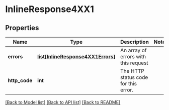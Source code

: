 # InlineResponse4XX1

## Properties
Name | Type | Description | Notes
------------ | ------------- | ------------- | -------------
**errors** | [**list[InlineResponse4XX1Errors]**](InlineResponse4XX1Errors.md) | An array of errors with this request | 
**http_code** | **int** | The HTTP status code for this error. | 

[[Back to Model list]](../README.md#documentation-for-models) [[Back to API list]](../README.md#documentation-for-api-endpoints) [[Back to README]](../README.md)

